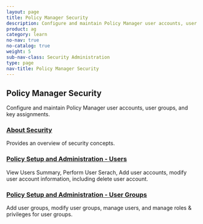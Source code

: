 ```yaml
---
layout: page
title: Policy Manager Security
description: Configure and maintain Policy Manager user accounts, user groups, and key assignments.
product: ag
category: learn
no-nav: true
no-catalog: true
weight: 5
sub-nav-class: Security Administration
type: page
nav-title: Policy Manager Security
---
```


## Policy Manager Security
Configure and maintain Policy Manager user accounts, user groups, and key assignments.

<div class = "divider1"></div>

### [About Security](../security/about_security.html)

Provides an overview of security concepts.

<div class = "divider1"></div>

### [Policy Setup and Administration - Users](../security/user_administration.html)

View Users Summary, Perform User Serach, Add user accounts, modify user account information, including delete user account.

<div class = "divider1"></div>

### [Policy Setup and Administration - User Groups](../security/user_group_administration.html)

Add user groups, modify user groups, manage users, and manage roles & privileges for user groups.

<div class = "divider1"></div>

